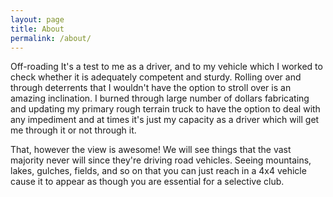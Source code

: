 ```yaml
---
layout: page
title: About
permalink: /about/
---
```

Off-roading It's a test to me as a driver, and to my vehicle which I worked to check whether it is adequately competent and sturdy. Rolling over and through deterrents that I wouldn't have the option to stroll over is an amazing inclination. I burned through large number of dollars fabricating and updating my primary rough terrain truck to have the option to deal with any impediment and at times it's just my capacity as a driver which will get me through it or not through it. 

That, however the view is awesome! We will see things that the vast majority never will since they're driving road vehicles. Seeing mountains, lakes, gulches, fields, and so on that you can just reach in a 4x4 vehicle cause it to appear as though you are essential for a selective club.
